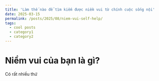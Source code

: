 ```yaml
---
title: 'Làm thế nào để tìm kiếm được niềm vui từ chính cuộc sống nội'
date: 2025-03-15
permalink: /posts/2025/08/niem-vui-self-help/
tags:
  - cool posts
  - category1
  - category2
---
```

# Niềm vui của bạn là gì?
Có rất nhiều thứ 